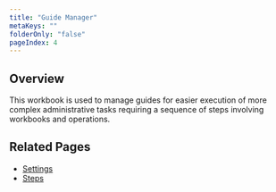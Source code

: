 ```yaml
---
title: "Guide Manager"
metaKeys: ""
folderOnly: "false"
pageIndex: 4
---
```

## Overview
This workbook is used to manage guides for easier execution of more complex administrative tasks requiring a sequence of steps involving workbooks and operations.
<br/>

## Related Pages

- [Settings](../../workbooks/process-and-tasks/guide-manager/settings.md)
- [Steps](../../workbooks/process-and-tasks/guide-manager/steps.md)
